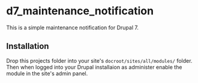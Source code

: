 # d7_maintenance_notification
This is a simple maintenance notification for Drupal 7.

## Installation
Drop this projects folder into your site's `docroot/sites/all/modules/` folder. Then when logged into your Drupal installaion as administer enable the module in the site's admin panel.
